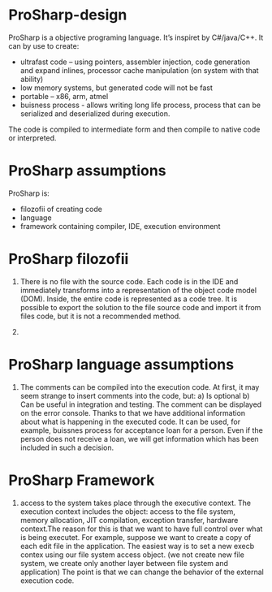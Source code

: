 # ProSharp-design
ProSharp is a objective programing language. It’s inspiret by C#/java/C++.
It can by use to create:
- ultrafast code – using pointers, assembler injection, code generation and expand inlines, processor cache manipulation (on system with that ability)
- low memory systems, but generated code will not be fast
- portable – x86, arm, atmel
- buisness process - allows writing long life process, process that can be serialized and deserialized during execution.

The code is compiled to intermediate form and then compile to native code or interpreted.

# ProSharp assumptions

ProSharp is:
- filozofii of creating code
- language 
- framework containing compiler, IDE, execution environment


# ProSharp filozofii
1) There is no file with the source code. Each code is in the IDE and immediately transforms into a representation of the object code model (DOM). Inside, the entire code is represented as a code tree.
It is possible to export the solution to the file source code and import it from files code, but it is not a recommended method.

2) 


# ProSharp language assumptions
1) The comments can be compiled into the execution code.
At first, it may seem strange to insert comments into the code, but:
a) Is optional
b) Can be useful in integration and testing. The comment can be displayed on the error console. Thanks to that we have additional information about what is happening in the executed code. It can be used, for example, buissnes process for acceptance loan for a person. Even if the person does not receive a loan, we will get information which has been included in such a decision. 


# ProSharp Framework
1) access to the system takes place through the executive context.
The execution context includes the object: access to the file system, memory allocation, JIT compilation, exception transfer, hardware context.The reason for this is that we want to have full control over what is being executet. For example, suppose we want to create a copy of each edit file in the application. The easiest way is to set a new execb contex using our file system access object. (we not create new file system, we create only another layer between file system and application)
The point is that we can change the behavior of the external execution code.

